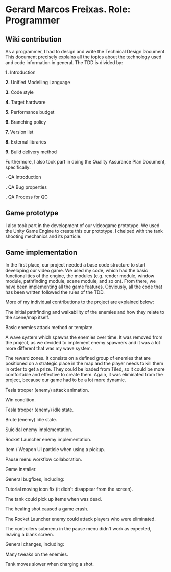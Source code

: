 # Gerard Marcos Freixas. Role: Programmer

## Wiki contribution

As a programmer, I had to design and write the Technical Design Document. This document precisely explains all the topics about the technology used and code information in general. The TDD is divided by:

**1.** Introduction

**2.** Unified Modelling Language

**3.** Code style

**4.** Target hardware

**5.** Performance budget

**6.** Branching policy

**7.** Version list

**8.** External libraries

**9.** Build delivery method

Furthermore, I also took part in doing the Quality Assurance Plan Document, specifically:

**·** QA Introduction

**.** QA Bug properties

**.** QA Process for QC

## Game prototype

I also took part in the development of our videogame prototype. We used the Unity Game Engine to create this our prototype. I chelped with the tank shooting mechanics and its particle.

## Game implementation

In the first place, our project needed a base code structure to start developing our video game. We used my code, which had the basic functionalities of the engine, the modules (e.g. render module, window module, pathfinding module, scene module, and so on). From there, we have been implementing all the game features. Obviously, all the code that has been written followed the rules of the TDD.

More of my individual contributions to the project are explained below:

The initial pathfinding and walkability of the enemies and how they relate to the scene/map itself.

Basic enemies attack method or template.

A wave system which spawns the enemies over time. It was removed from the project, as we decided to implement enemy spawners and it was a lot more different that was my wave system.

The reward zones. It consists on a defined group of enemies that are positioned on a strategic place in the map and the player needs to kill them in order to get a prize. They could be loaded from Tiled, so it could be more comfortable and effective to create them. Again, it was eliminated from the project, because our game had to be a lot more dynamic.

Tesla trooper (enemy) attack animation.

Win condition.

Tesla trooper (enemy) idle state.

Brute (enemy) idle state.

Suicidal enemy implementation.

Rocket Launcher enemy implementation.

Item / Weapon UI particle when using a pickup.

Pause menu workflow collaboration.

Game installer.

General bugfixes, including:

Tutorial moving icon fix (it didn't disappear from the screen).

The tank could pick up items when was dead.

The healing shot caused a game crash.

The Rocket Launcher enemy could attack players who were eliminated.

The controllers submenu in the pause menu didn't work as expected, leaving a blank screen.

General changes, including:

Many tweaks on the enemies.

Tank moves slower when charging a shot.
